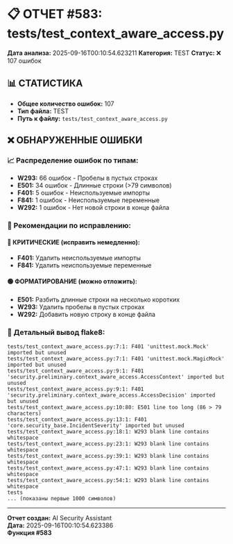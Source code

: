 # 📋 ОТЧЕТ #583: tests/test_context_aware_access.py

**Дата анализа:** 2025-09-16T00:10:54.623211
**Категория:** TEST
**Статус:** ❌ 107 ошибок

## 📊 СТАТИСТИКА

- **Общее количество ошибок:** 107
- **Тип файла:** TEST
- **Путь к файлу:** `tests/test_context_aware_access.py`

## ❌ ОБНАРУЖЕННЫЕ ОШИБКИ

### 📈 Распределение ошибок по типам:

- **W293:** 66 ошибок - Пробелы в пустых строках
- **E501:** 34 ошибок - Длинные строки (>79 символов)
- **F401:** 5 ошибок - Неиспользуемые импорты
- **F841:** 1 ошибок - Неиспользуемые переменные
- **W292:** 1 ошибок - Нет новой строки в конце файла

### 🎯 Рекомендации по исправлению:

#### 🔴 КРИТИЧЕСКИЕ (исправить немедленно):
- **F401:** Удалить неиспользуемые импорты
- **F841:** Удалить неиспользуемые переменные

#### 🟢 ФОРМАТИРОВАНИЕ (можно отложить):
- **E501:** Разбить длинные строки на несколько коротких
- **W293:** Удалить пробелы в пустых строках
- **W292:** Добавить новую строку в конце файла

### 📝 Детальный вывод flake8:

```
tests/test_context_aware_access.py:7:1: F401 'unittest.mock.Mock' imported but unused
tests/test_context_aware_access.py:7:1: F401 'unittest.mock.MagicMock' imported but unused
tests/test_context_aware_access.py:9:1: F401 'security.preliminary.context_aware_access.AccessContext' imported but unused
tests/test_context_aware_access.py:9:1: F401 'security.preliminary.context_aware_access.AccessDecision' imported but unused
tests/test_context_aware_access.py:10:80: E501 line too long (86 > 79 characters)
tests/test_context_aware_access.py:13:1: F401 'core.security_base.IncidentSeverity' imported but unused
tests/test_context_aware_access.py:18:1: W293 blank line contains whitespace
tests/test_context_aware_access.py:23:1: W293 blank line contains whitespace
tests/test_context_aware_access.py:39:1: W293 blank line contains whitespace
tests/test_context_aware_access.py:47:1: W293 blank line contains whitespace
tests/test_context_aware_access.py:54:1: W293 blank line contains whitespace
tests
... (показаны первые 1000 символов)
```

---
**Отчет создан:** AI Security Assistant  
**Дата:** 2025-09-16T00:10:54.623386  
**Функция #583**
